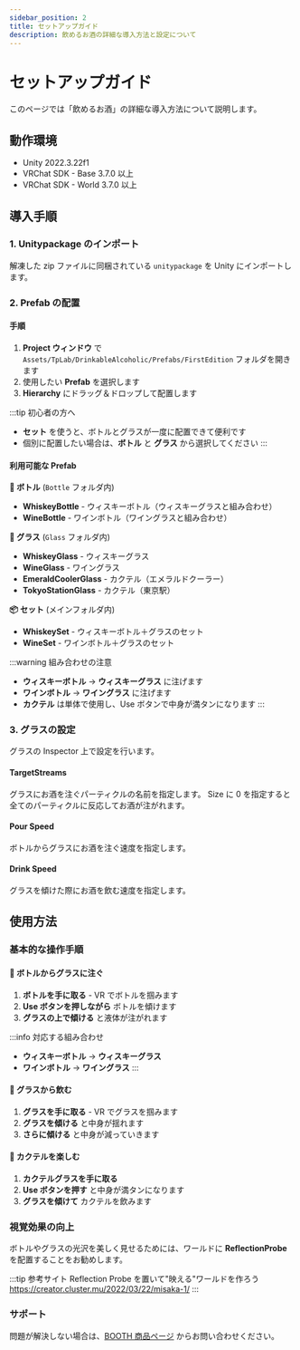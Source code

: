 ```yaml
---
sidebar_position: 2
title: セットアップガイド
description: 飲めるお酒の詳細な導入方法と設定について
---
```


# セットアップガイド

このページでは「飲めるお酒」の詳細な導入方法について説明します。

## 動作環境

- Unity 2022.3.22f1
- VRChat SDK - Base 3.7.0 以上
- VRChat SDK - World 3.7.0 以上

## 導入手順

### 1. Unitypackage のインポート

解凍した zip ファイルに同梱されている `unitypackage` を Unity にインポートします。

### 2. Prefab の配置

#### 手順

1. **Project ウィンドウ** で `Assets/TpLab/DrinkableAlcoholic/Prefabs/FirstEdition` フォルダを開きます
2. 使用したい **Prefab** を選択します
3. **Hierarchy** にドラッグ＆ドロップして配置します

:::tip 初心者の方へ

- **セット** を使うと、ボトルとグラスが一度に配置できて便利です
- 個別に配置したい場合は、**ボトル** と **グラス** から選択してください
  :::

#### 利用可能な Prefab

**🍾 ボトル** (`Bottle` フォルダ内)

- **WhiskeyBottle** - ウィスキーボトル（ウィスキーグラスと組み合わせ）
- **WineBottle** - ワインボトル（ワイングラスと組み合わせ）

**🥃 グラス** (`Glass` フォルダ内)

- **WhiskeyGlass** - ウィスキーグラス
- **WineGlass** - ワイングラス
- **EmeraldCoolerGlass** - カクテル（エメラルドクーラー）
- **TokyoStationGlass** - カクテル（東京駅）

**📦 セット** (メインフォルダ内)

- **WhiskeySet** - ウィスキーボトル＋グラスのセット
- **WineSet** - ワインボトル＋グラスのセット

:::warning 組み合わせの注意

- **ウィスキーボトル** → **ウィスキーグラス** に注げます
- **ワインボトル** → **ワイングラス** に注げます
- **カクテル** は単体で使用し、Use ボタンで中身が満タンになります
  :::

### 3. グラスの設定

グラスの Inspector 上で設定を行います。

#### TargetStreams

グラスにお酒を注ぐパーティクルの名前を指定します。
Size に 0 を指定すると全てのパーティクルに反応してお酒が注がれます。

#### Pour Speed

ボトルからグラスにお酒を注ぐ速度を指定します。

#### Drink Speed

グラスを傾けた際にお酒を飲む速度を指定します。

## 使用方法

### 基本的な操作手順

#### 🍾 ボトルからグラスに注ぐ

1. **ボトルを手に取る** - VR でボトルを掴みます
2. **Use ボタンを押しながら** ボトルを傾けます
3. **グラスの上で傾ける** と液体が注がれます

:::info 対応する組み合わせ

- **ウィスキーボトル** → **ウィスキーグラス**
- **ワインボトル** → **ワイングラス**
  :::

#### 🥃 グラスから飲む

1. **グラスを手に取る** - VR でグラスを掴みます
2. **グラスを傾ける** と中身が揺れます
3. **さらに傾ける** と中身が減っていきます

#### 🍹 カクテルを楽しむ

1. **カクテルグラスを手に取る**
2. **Use ボタンを押す** と中身が満タンになります
3. **グラスを傾けて** カクテルを飲みます

### 視覚効果の向上

ボトルやグラスの光沢を美しく見せるためには、ワールドに **ReflectionProbe** を配置することをお勧めします。

:::tip 参考サイト
Reflection Probe を置いて"映える"ワールドを作ろう  
https://creator.cluster.mu/2022/03/22/misaka-1/
:::

### サポート

問題が解決しない場合は、[BOOTH 商品ページ](https://tp-lab.booth.pm/items/3999585) からお問い合わせください。
